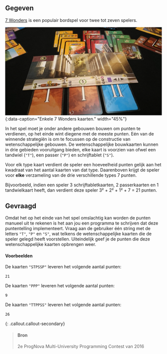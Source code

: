 ## Gegeven

<a href="https://nl.wikipedia.org/wiki/7_Wonders" target="_blank">7 Wonders</a> is een populair bordspel voor twee tot zeven spelers.

![Enkele 7 Wonders kaarten.](media/7wonders.jpg "Foto door yashima op Flickr."){:data-caption="Enkele 7 Wonders kaarten." width="45%"}

In het spel moet je onder andere gebouwen bouwen om punten te verdienen, op het einde wint diegene met de meeste punten. Eén van de winnende strategiën is om te focussen op de constructie van wetenschappelijke gebouwen. De wetenschappelijke bouwkaarten kunnen in drie gebieden vooruitgang bieden, elke kaart is voorzien van ofwel een tandwiel (`"T"`), een passer (`"P"`) en schrijftablet (`"S"`).

Voor elk type kaart verdient de speler een hoeveelheid punten gelijk aan het kwadraat van het aantal kaarten van dat type. Daarenboven krijgt de speler voor **elke** verzameling van de drie verschillende types 7 punten.

Bijvoorbeeld, indien een speler 3 schrijftabletkaarten, 2 passerkaarten en 1 tandwielkaart heeft, dan verdient deze speler 3² + 2² + 1² + 7 = 21 punten.

## Gevraagd
Omdat het op het einde van het spel omslachtig kan worden de punten manueel uit te rekenen is het aan jou een programma te schrijven dat deze puntentelling implementeert. Vraag aan de gebruiker één string met de letters `"T"`, `"P"` en `"S"`, wat telkens de wetenschappelijke kaarten die de speler gelegd heeft voorstellen. Uiteindelijk geef je de punten die deze wetenschappelijke kaarten opbrengen weer.

#### Voorbeelden

De kaarten `"STPSSP"` leveren het volgende aantal punten:
```
21
```

De kaarten `"PPP"` leveren het volgende aantal punten:
```
9
```

De kaarten `"TTPPSS"` leveren het volgende aantal punten:
```
26
```

{: .callout.callout-secondary}
>#### Bron
> 2e ProgNova Multi-University Programming Contest van 2016


